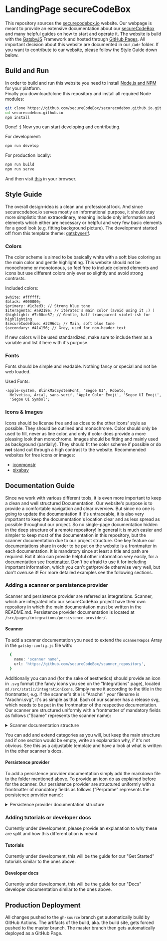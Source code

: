 # LandingPage secureCodeBox

This repository sources the [securecodebox.io] website. Our webpage is meant to provide an extensive documentation about our [secureCodeBox] and many helpful guides on how to start and operate it. The website is build with the [GatsbyJS] Framework and hosted through [GitHub Pages]. All important decision about this website are documented in our `/adr` folder. If you want to contribute to our website, please follow the Style Guide down below.

## Build and Run

In order to build and run this website you need to install [Node.js and NPM] for your platform.  
Finally you download/clone this repository and install all required Node modules:

```bash
git clone https://github.com/secureCodeBox/securecodebox.github.io.git
cd securecodebox.github.io
npm install
```

Done! :) Now you can start developing and contributing.

For development:

```bash
npm run develop
```

For production locally:

```bash
npm run build
npm run serve
```

And then visit [this](http://localhost:8000/) in your browser.

## Style Guide

The overall design-idea is a clean and professional look. And since securecodebox.io serves mostly an informational purpose, it should stay more simplistic than extraordinary, meaning include only information and elements which either are necessary or helpful and very few basic elements for a good look (e.g. fitting background picture). The development started off from this template theme: [gatsbyserif](https://gatsby-serif.netlify.com/).

### Colors

The color scheme is aimed to be basically white with a soft blue coloring as the main color and gentle highlighting. This website should not be monochrome or monotonous, so feel free to include colored elements and icons but use different colors only ever so slightly and avoid strong contrasts.

Included colors:

```
$white: #ffffff;
$black: #000000;
$primary: #1c3ed3; // Strong blue tone
$iteragenta: #a9218e; // iteratec's main color (avoid using it ;) )
$highlight: #7c00ce57; // Gentle, half transparent violet-ish for highlighting
$secureCodeBlue: #3296dc; // Main, soft blue tone
$secondary: #414156; // Grey, used for non-header text
```

If new colors will be used standardized, make sure to include them as a variable and list it here with it's purpose.

### Fonts

Fonts should be simple and readable. Nothing fancy or special and not be web loaded.

Used Fonts:

```
-apple-system, BlinkMacSystemFont, 'Segoe UI', Roboto,
  Helvetica, Arial, sans-serif, 'Apple Color Emoji', 'Segoe UI Emoji',
  'Segoe UI Symbol';
```

### Icons & Images

Icons should be license free and as close to the other icons' style as possible. They should be outlined and monochrome. Color should only be used to fill, never as line color, and only if color does provide a more pleasing look than monochrome. Images should be fitting and mainly used as background (partially). They should fit the color scheme if possible or do **not** stand out through a high contrast to the website. Recommended websites for free icons or images:

- [iconmonstr](https://iconmonstr.com/)
- [pixabay](https://pixabay.com/)

## Documentation Guide

Since we work with various different tools, it is even more important to keep a clean and well structured Documentation. Our website's purpose is to provide a comfortable navigation and clear overview. But since no one is going to update the documentation if it's untraceable, it is also very important to keep the documentation's location clear and as less spread as possible throughout our project. So no single-page documentation hidden in the deep structure of a remote repository! In general it is much easier and simpler to keep most of the documentation in this repository, but the scanner documentation due to our project structure. One key feature our documentations share in order to be put on the website is a frontmatter in each documentation. It is mandatory since at least a title and path are required. But it also can provide helpful other information very easily, for a documentation see [frontmatter]. Don't be afraid to use it for including important information, which you can't get/provide otherwise very well, but don't overuse it! For more detailed examples see the following sections.

### Adding a scanner or persistence provider

Scanner and persistence provider are referred as integrations. Scanner, which are integrated into our secureCodeBox project have their own repository in which the main documentation must be written in the README.md. Persistence provider documentation is located at `/src/pages/integrations/persistence-provider/`.

#### Scanner

To add a scanner documentation you need to extend the `scannerRepos` Array in the `gatsby-config.js` file with:

```bash
  {
    name: 'scanner name',
    url: 'https://github.com/secureCodeBox/scanner_repository',
  }
```

Additionally you can and (for the sake of aesthetics) should provide an icon in `.svg` format (the fancy icons you see on the "Integrations" page), located at `/src/static/integrationIcons`. Simply name it according to the title in the frontmatter, e.g. if the scanner's title is "Arachni" your filename is "Arachni.svg", it's as simple as that. Each of our scanner has a release svg, which needs to be put in the frontmatter of the respective documentation. Our scanner are structured uniformly with a frontmatter of mandatory fields as follows ("Scame" represents the scanner name):

<details>
<summary>Scanner documentation structure</summary>
<br>
<pre>

        ---
        title: "Scame"
        path: "scanner/Scame"
        category: "scanner"
        usecase: "general use of this scanner"
        release: "url to the release badge"

        ---

        ![Scame Logo](url to scanner logo) //not required but nice to have

        A brief description about this scanner.

        <!-- end -->

        # About

        This repository contains a self contained µService utilizing the Scame scanner for the secureCodeBox project. To learn more about the Scame scanner itself visit [reference the scanner].

        ## Scame parameters

        To hand over supported parameters through api usage, you can set following attributes:

        ```
        [
          {
            specify parameter and how to configure the scanner
          }
        ]
        ```

        ## Example
        Provide a simple scan example which everyone can simply reconstruct. Give a Example input/configuration and the according output.

        ## Development

        ### Configuration Options

        To configure this service specify the following environment variables:

        | Environment Variable       | Value Example |
        | -------------------------- | ------------- |
        | ENGINE_ADDRESS             | http://engine |
        | ENGINE_BASIC_AUTH_USER     | username      |
        | ENGINE_BASIC_AUTH_PASSWORD | 123456        |

        ### Local setup

        How to set up the scanner locally.

        ### Test

        How to run the test.

        ### Build with docker

        How to build the docker container.


        >Travis build status
        >License
        >GitHub latest release of our Scame repository

        [reference the scanner]: url

</pre>
</details>

You can add and extend categories as you will, but keep the main structure and if one section would be empty, write an explanation why, if it's not obvious. See this as a adjustable template and have a look at what is written in the other scanner's docs.

#### Persistence provider

To add a persistence provider documentation simply add the markdown file to the folder mentioned above. To provide an icon do as explained before for the scanner. Our persistence provider are structured uniformly with a frontmatter of mandatory fields as follows ("Perprame" represents the persistence provider name):

<details>
<summary>Persistence provider documentation structure</summary>
<br>
<pre>

        ---

        title: "Perprame"
        path: "persistence-provider/Perprame"
        category: "persistence provider"

        ---

        ## About

        A brief description of this persistence provider with reference: [Perprame].

        ## Configuration

        ### Setting the Persistence Provider

        The engine supports multiple different persistence providers. Each of the prepackaged persistence providers can be toggled on by using environment variables.

        The currently available persistence providers are:

        | Name          | Environment Variable                              | Default Value |
        | ------------- | ------------------------------------------------- | ------------- |
        | Perprame      | `SECURECODEBOX_PERSISTENCE_PERPRAME_ENABLED`      | `"false"`     |
        | Elasticsearch | `SECURECODEBOX_PERSISTENCE_ELASTICSEARCH_ENABLED` | `"false"`     |
        | DefectDojo    | `SECURECODEBOX_PERSISTENCE_DEFECTDOJO_ENABLED`    | `"false"`     |
        | S3            | `SECURECODEBOX_PERSISTENCE_S3_ENABLED`            | `"false"`     |
        | None          | `SECURECODEBOX_PERSISTENCE_NONE_ENABLED`          | `"false"`     |

        To activate the persistence providers the `enabled` variable must be set to `"true"`.

        > **Note**: Most PersistenceProviders require additional configuration to set the location and access credentials. These are documented in the sections for the individual persistence providers below.

        The corresponding PersistenceProvider-implementation class must have a matching `@ConditionalOnProperty` annotation, e.g. `@ConditionalOnProperty(name = "securecodebox.persistence.perprame.enabled", havingValue = "true")` for Perprame.

        ## Specific Settings

        #### Enabling Perprame as Persistence Provider

        To use Perprame for persistence set `securecodebox.persistence.perprame.enabled` or the corresponding environment variable to `"true"`.

        #### Properties / Environment Variables

        | Property | Example Value | Mandatory |
        | -------- | ------------- | --------- |
        |          |               |           |


        [Perprame]: reference url

</pre>
</details>

### Adding tutorials or developer docs

Currently under development, please provide an explanation to why these are split and how this differentiation is meant.

#### Tutorials

Currently under development, this will be the guide for our "Get Started" tutorials similar to the ones above.

#### Developer docs

Currently under development, this will be the guide for our "Docs" developer documentation similar to the ones above.  

## Production Deployment

All changes pushed to the `gh-source` branch get automatically build by GitHub Actions.
The artifacts of the build, aka. the build site, gets forced pushed to the master branch.
The master branch then gets automatically deployed as a GitHub Page.

[securecodebox.io]: https://securecodebox.github.io
[securecodebox]: https://github.com/secureCodeBox/secureCodeBox
[gatsbyjs]: https://www.gatsbyjs.org/
[github pages]: https://pages.github.com/
[node.js and npm]: https://nodejs.org/en/download/
[frontmatter]: https://www.gatsbyjs.org/docs/adding-markdown-pages/#frontmatter-for-metadata-in-markdown-files

